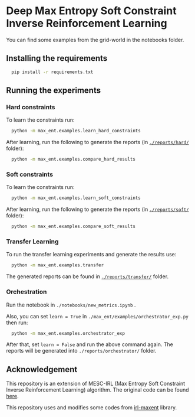 # Deep Max Entropy Soft Constraint Inverse Reinforcement Learning

You can find some examples from the grid-world in the notebooks folder.

## Installing the requirements

```bash
  pip install -r requirements.txt
```

## Running the experiments

### Hard constraints

To learn the constraints run:

```bash
  python -m max_ent.examples.learn_hard_constraints
```

After learning, run the following to generate the reports (in [`./reports/hard/`](reports/hard) folder):

```bash
  python -m max_ent.examples.compare_hard_results
```

### Soft constraints

To learn the constraints run:

```bash
  python -m max_ent.examples.learn_soft_constraints
```

After learning, run the following to generate the reports (in [`./reports/soft/`](reports/soft) folder):

```bash
  python -m max_ent.examples.compare_soft_results
```

### Transfer Learning
To run the transfer learning experiments and generate the results use:

```bash
  python -m max_ent.examples.transfer
```
The generated reports can be found in [`./reports/transfer/`](reports/transfer) folder.

### Orchestration

Run the notebook in `./notebooks/new_metrics.ipynb` .

Also, you can set `learn = True` in `./max_ent/examples/orchestrator_exp.py` then run:

```bash
  python -m max_ent.examples.orchestrator_exp
```

After that, set `learn = False` and run the above command again.
The reports will be generated into `./reports/orchestrator/` folder.

## Acknowledgement

This repository is an extension of MESC-IRL (Max Entropy Soft Constraint Inverse Reinforcement Learning) algorithm. The original code can be found [here](https://github.com/Rahgooy/soft_constraint_irl).

This repository uses and modifies some codes from [irl-maxent](https://github.com/qzed/irl-maxent) library.
